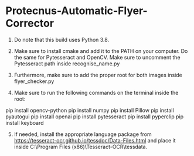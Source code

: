 # Protecnus-Automatic-Flyer-Corrector

1. Do note that this build uses Python 3.8.

2. Make sure to install cmake and add it to the PATH on your computer. Do the same for Pytesseract and OpenCV. Make sure to uncomment the Pytesseract path inside recognise_name.py 

3. Furthermore, make sure to add the proper root for both images inside flyer_checker.py

4. Make sure to run the following commands on the terminal inside the root:

pip install opencv-python
pip install numpy
pip install Pillow
pip install pyautogui
pip install openai
pip install pytesseract
pip install pyperclip
pip install keyboard

5. If needed, install the appropriate language package from https://tesseract-ocr.github.io/tessdoc/Data-Files.html and place it inside 
C:\Program Files (x86)\Tesseract-OCR\tessdata.
